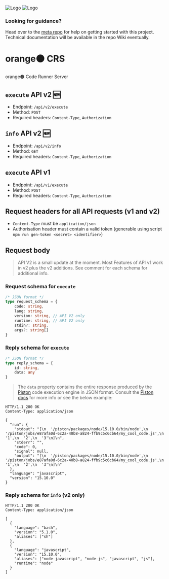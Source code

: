 ![Logo](https://github.com/Order-332/orange/blob/main/images/orange-logo-w.svg#gh-dark-mode-only)
![Logo](https://github.com/Order-332/orange/blob/main/images/orange-logo-b.svg#gh-light-mode-only)

### Looking for guidance?
Head over to the [meta repo](https://github.com/Order-332/orange) for help on getting started with this project. Technical documentation will be available in the repo Wiki eventually.

# orange🟠 CRS
orange🟠 Code Runner Server

## `execute` API v2 🆕
- Endpoint: `/api/v2/execute`
- Method: `POST`
- Required headers: `Content-Type`, `Authorization`

## `info` API v2 🆕
- Endpoint: `/api/v2/info`
- Method: `GET`
- Required headers: `Content-Type`, `Authorization`

## `execute` API v1
- Endpoint: `/api/v1/execute`
- Method: `POST`
- Required headers: `Content-Type`, `Authorization`


## Request headers for all API requests (v1 and v2)
- `Content-Type` must be `application/json`
- Authorisation header must contain a valid token (generable using script `npm run gen-token <secret> <identifier>`)
## Request body
> API V2 is a small update at the moment. Most Features of API v1 work in v2 plus the v2 additions. See comment for each schema for additional info.

### Request schema for `execute`
```typescript
/* JSON format */
type request_schema = {
    code: string,
    lang: string,
    version: string, // API V2 only
    runtime: string, // API V2 only
    stdin?: string,
    args?: string[]
}
```
### Reply schema for `execute`
```typescript
/* JSON format */
type reply_schema = {
    id: string,
    data: any
}
```
> The `data` property contains the entire response produced by the [Piston](https://github.com/engineer-man/piston) code execution engine in JSON format. Consult the [Piston docs](https://piston.readthedocs.io/en/latest/api-v2/#post-apiv2execute) for more info or see the below example:

```http
HTTP/1.1 200 OK
Content-Type: application/json

{
  "run": {
    "stdout": "[\n  '/piston/packages/node/15.10.0/bin/node',\n  '/piston/jobs/e87afa0d-6c2a-40b8-a824-ffb9c5c6cb64/my_cool_code.js',\n  '1',\n  '2',\n  '3'\n]\n",
    "stderr": "",
    "code": 0,
    "signal": null,
    "output": "[\n  '/piston/packages/node/15.10.0/bin/node',\n  '/piston/jobs/e87afa0d-6c2a-40b8-a824-ffb9c5c6cb64/my_cool_code.js',\n  '1',\n  '2',\n  '3'\n]\n"
  },
  "language": "javascript",
  "version": "15.10.0"
}
```

### Reply schema for `info` (v2 only)
```http
HTTP/1.1 200 OK
Content-Type: application/json

[
  {
    "language": "bash",
    "version": "5.1.0",
    "aliases": ["sh"]
  },
  {
    "language": "javascript",
    "version": "15.10.0",
    "aliases": ["node-javascript", "node-js", "javascript", "js"],
    "runtime": "node"
  }
]
```
